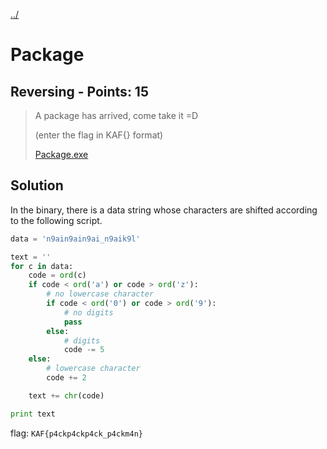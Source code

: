 [../](../../)

# Package

## Reversing - Points: 15

> A package has arrived, come take it =D
>
> (enter the flag in KAF{} format)
>
> [Package.exe](Package.exe)
>

## Solution

In the binary, there is a data string whose characters are shifted according to the following script.

```python
data = 'n9ain9ain9ai_n9aik9l'

text = ''
for c in data:
	code = ord(c)
	if code < ord('a') or code > ord('z'):
		# no lowercase character
		if code < ord('0') or code > ord('9'):
			# no digits
			pass
		else:
			# digits
			code -= 5
	else:
		# lowercase character
		code += 2

	text += chr(code)

print text
```

flag: `KAF{p4ckp4ckp4ck_p4ckm4n}`